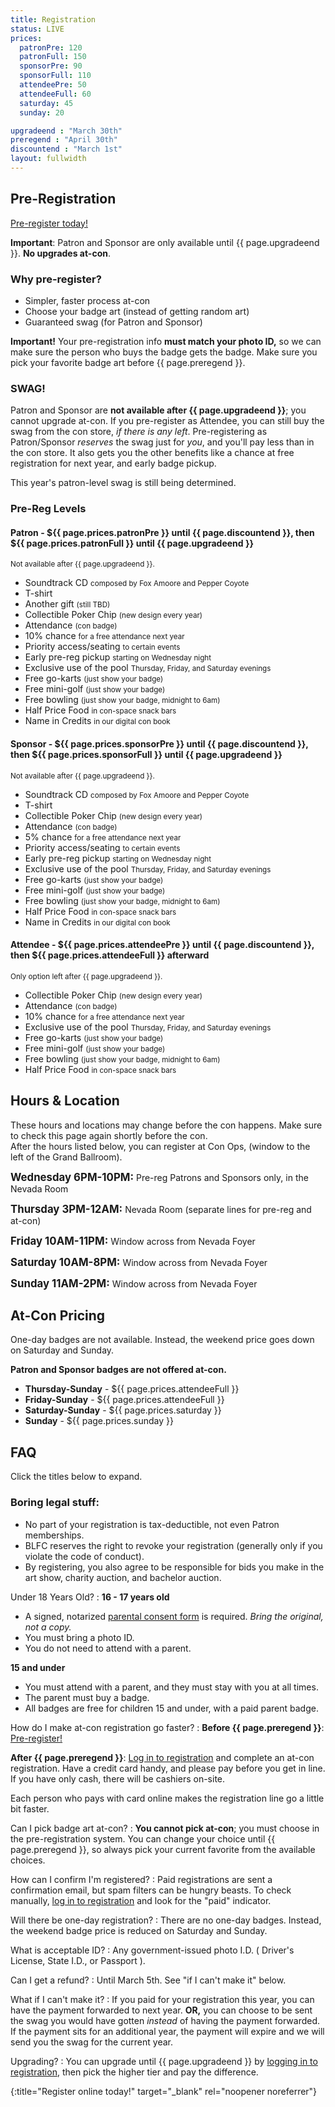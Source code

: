 ```yaml
---
title: Registration
status: LIVE
prices:
  patronPre: 120
  patronFull: 150
  sponsorPre: 90
  sponsorFull: 110
  attendeePre: 50
  attendeeFull: 60
  saturday: 45
  sunday: 20

upgradeend : "March 30th"
preregend : "April 30th"
discountend : "March 1st"
layout: fullwidth
---
```

<div class="one-full bg-one">
<div class="page-wrapper">

## Pre-Registration

[Pre-register today!][reglink]

**Important**: Patron and Sponsor are only available until {{ page.upgradeend }}. **No upgrades at-con**.

### Why pre-register?

- Simpler, faster process at-con
- Choose your badge art (instead of getting random art)
- Guaranteed swag (for Patron and Sponsor)

**Important!** Your pre-registration info **must match your photo ID,** so we can make sure the person who buys the badge gets the badge. Make sure you pick your favorite badge art before {{ page.preregend }}.

### SWAG!

Patron and Sponsor are **not available after {{ page.upgradeend }}**; you cannot upgrade at-con. If you pre-register as Attendee, you can still buy the swag from the con store, *if there is any left*. Pre-registering as Patron/Sponsor *reserves* the swag just for *you*, and you'll pay less than in the con store. It also gets you the other benefits like a chance at free registration for next year, and early badge pickup.

This year's patron-level swag is still being determined.

### Pre-Reg Levels

#### Patron - ${{ page.prices.patronPre }} until {{ page.discountend }}, then ${{ page.prices.patronFull }} until {{ page.upgradeend }}

<small>Not available after {{ page.upgradeend }}.</small>

- Soundtrack CD <small>composed by Fox Amoore and Pepper Coyote</small>
- T-shirt
- Another gift <small>(still TBD)</small>
- Collectible Poker Chip <small>(new design every year)</small>
- Attendance <small>(con badge)</small>
- 10% chance <small>for a free attendance next year</small>
- Priority access/seating <small>to certain events</small>
- Early pre-reg pickup <small>starting on Wednesday night</small>
- Exclusive use of the pool <small>Thursday, Friday, and Saturday evenings</small>
- Free go-karts <small>(just show your badge)</small>
- Free mini-golf <small>(just show your badge)</small>
- Free bowling <small>(just show your badge, midnight to 6am)</small>
- Half Price Food <small>in con-space snack bars</small>
- Name in Credits <small>in our digital con book</small>

#### Sponsor - ${{ page.prices.sponsorPre }} until {{ page.discountend }}, then ${{ page.prices.sponsorFull }} until {{ page.upgradeend }}

<small>Not available after {{ page.upgradeend }}.</small>

- Soundtrack CD <small>composed by Fox Amoore and Pepper Coyote</small>
- T-shirt
- Collectible Poker Chip <small>(new design every year)</small>
- Attendance <small>(con badge)</small>
- 5% chance <small>for a free attendance next year</small>
- Priority access/seating <small>to certain events</small>
- Early pre-reg pickup <small>starting on Wednesday night</small>
- Exclusive use of the pool <small>Thursday, Friday, and Saturday evenings</small>
- Free go-karts <small>(just show your badge)</small>
- Free mini-golf <small>(just show your badge)</small>
- Free bowling <small>(just show your badge, midnight to 6am)</small>
- Half Price Food <small>in con-space snack bars</small>
- Name in Credits <small>in our digital con book</small>

#### Attendee - ${{ page.prices.attendeePre }} until {{ page.discountend }}, then ${{ page.prices.attendeeFull }} afterward

<small>Only option left after {{ page.upgradeend }}.</small>

- Collectible Poker Chip <small>(new design every year)</small>
- Attendance <small>(con badge)</small>
- 10% chance <small>for a free attendance next year</small>
- Exclusive use of the pool <small>Thursday, Friday, and Saturday evenings</small>
- Free go-karts <small>(just show your badge)</small>
- Free mini-golf <small>(just show your badge)</small>
- Free bowling <small>(just show your badge, midnight to 6am)</small>
- Half Price Food <small>in con-space snack bars</small>

<div class="clear"></div></div></div>
<div class="one-full bg-two">
<div class="page-wrapper">

## Hours &amp; Location

These hours and locations may change before the con happens. Make sure to check this page again shortly before the con.<br>
After the hours listed below, you can register at Con Ops, (window to the left of the Grand Ballroom).

**<big>Wednesday 6PM-10PM:</big>**
Pre-reg Patrons and Sponsors only, in the Nevada Room

**<big>Thursday 3PM-12AM:</big>**
Nevada Room (separate lines for pre-reg and at-con)

**<big>Friday 10AM-11PM:</big>**
Window across from Nevada Foyer

**<big>Saturday 10AM-8PM:</big>**
Window across from Nevada Foyer

**<big>Sunday 11AM-2PM:</big>**
Window across from Nevada Foyer

<div class="clear"></div></div></div>

<div class="one-full bg-three">
<div class="page-wrapper">

## At-Con Pricing

One-day badges are not available. Instead, the weekend price goes down on Saturday and Sunday.

**Patron and Sponsor badges are not offered at-con.**

- **Thursday-Sunday** - ${{ page.prices.attendeeFull }}
- **Friday-Sunday** - ${{ page.prices.attendeeFull }}
- **Saturday-Sunday** - ${{ page.prices.saturday }}
- **Sunday** - ${{ page.prices.sunday }}

<div class="clear"></div>
</div>
</div>

<div class="one-full bg-two">
<div class="page-wrapper">

## FAQ

Click the titles below to expand.

### Boring legal stuff:

- No part of your registration is tax-deductible, not even Patron memberships.
- BLFC reserves the right to revoke your registration (generally only if you violate the code of conduct).
- By registering, you also agree to be responsible for bids you make in the art show, charity auction, and bachelor auction.

<div class="accordion-list">

Under 18 Years Old?
: **16 - 17 years old**

  - A signed, notarized <a href="https://reg.goblfc.org/BLFCParentalConsentForm.pdf" target="_blank">parental consent form</a> is required. *Bring the original, not a copy.*
  - You must bring a photo ID.
  - You do not need to attend with a parent.


  **15 and under**

  - You must attend with a parent, and they must stay with you at all times.
  - The parent must buy a badge.
  - All badges are free for children 15 and under, with a paid parent badge.



How do I make at-con registration go faster?
: **Before {{ page.preregend }}**: [Pre-register!][reglink]

  **After {{ page.preregend }}**: [Log in to registration][reglink] and complete an at-con registration. Have a credit card handy, and please pay before you get in line. If you have only cash, there will be cashiers on-site.
  
  Each person who pays with card online makes the registration line go a little bit faster.


Can I pick badge art at-con?
:  **You cannot pick at-con**; you must choose in the pre-registration system.
  You can change your choice until {{ page.preregend }}, so always pick your current favorite from the available choices.


How can I confirm I'm registered?
: Paid registrations are sent a confirmation email, but spam filters can be hungry beasts. To check manually, [log in to registration][reglink] and look for the "paid" indicator.


Will there be one-day registration?
: There are no one-day badges. Instead, the weekend badge price is reduced on Saturday and Sunday.


What is acceptable ID?
: Any government-issued photo I.D. ( Driver's License, State I.D., or Passport ).


Can I get a refund?
: Until March 5th. See "if I can't make it" below.




What if I can't make it?
: If you paid for your registration this year, you can have the payment forwarded to next year. **OR,** you can choose to be sent the swag you would have gotten *instead* of having the payment forwarded. If the payment sits for an additional year, the payment will expire and we will send you the swag for the current year.



Upgrading?
: 
  You can upgrade until {{ page.upgradeend }} by [logging in to registration][reglink], then pick the higher tier and pay the difference.
  <!--
  The upgrade window has passed. Only Attendee registrations are now available.
  -->

</div>


<div class="clear"></div>
</div>
</div>



[reglink]: https://reg.goblfc.org/
{:title="Register online today!" target="_blank" rel="noopener noreferrer"}

